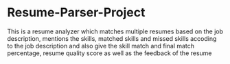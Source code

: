 # Resume-Parser-Project
 This is a resume analyzer which matches multiple resumes based on the job description, mentions the skills, matched skills and missed skills accoding to the job description and also give the skill match and final match percentage, resume quality score as well as the feedback of the resume
